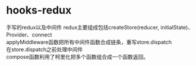 # hooks-redux
手写的redux以及中间件
redux主要组成包括createStore(reducer, initialState)、Provider、connect</br>
applyMiddleware函数把所有中间件函数合成链条，重写store.dispatch</br>
在store.dispatch之前处理中间件</br>
compose函数利用了柯里化把多个函数组合成一个函数返回。